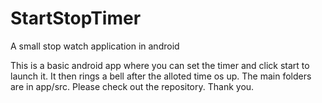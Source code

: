 # StartStopTimer
A small stop watch application in android

This is a basic android app where you can set the timer and click start to launch it. It then rings a bell after the alloted time os up. The main folders are in app/src. Please check out the repository.
Thank you.
